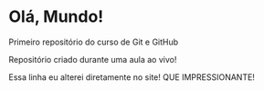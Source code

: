 # Olá, Mundo!
 Primeiro repositório do curso de Git e GitHub

 Repositório criado durante uma aula ao vivo!

Essa linha eu alterei diretamente no site! QUE IMPRESSIONANTE!
